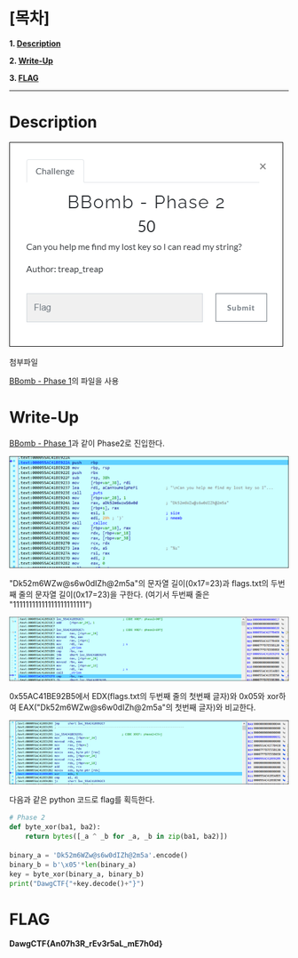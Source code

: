 # [목차]
**1. [Description](#Description)**

**2. [Write-Up](#Write-Up)**

**3. [FLAG](#FLAG)**


***


# **Description**

![](images/2022-05-18-20-59-40.png)

첨부파일

[BBomb - Phase 1](https://github.com/2jinu/CTFnWargame/blob/main/CTF/%5B2021%5D%20DawgCTF/BBomb%20-%20Phase%201/Write-Up.md)의 파일을 사용


# **Write-Up**

[BBomb - Phase 1](https://github.com/2jinu/CTFnWargame/blob/main/CTF/%5B2021%5D%20DawgCTF/BBomb%20-%20Phase%201/Write-Up.md)과 같이 Phase2로 진입한다.

![](images/2022-05-18-21-00-06.png)

"Dk52m6WZw@s6w0dIZh@2m5a"의 문자열 길이(0x17=23)과 flags.txt의 두번째 줄의 문자열 길이(0x17=23)을 구한다. (여기서 두번째 줄은 "11111111111111111111111")

![](images/2022-05-18-21-00-13.png)

0x55AC41BE92B5에서 EDX(flags.txt의 두번째 줄의 첫번째 글자)와 0x05와 xor하여 EAX("Dk52m6WZw@s6w0dIZh@2m5a"의 첫번째 글자)와 비교한다.

![](images/2022-05-18-21-00-25.png)

다음과 같은 python 코드로 flag를 획득한다.

```py
# Phase 2
def byte_xor(ba1, ba2):
    return bytes([_a ^ _b for _a, _b in zip(ba1, ba2)])

binary_a = 'Dk52m6WZw@s6w0dIZh@2m5a'.encode()
binary_b = b'\x05'*len(binary_a)
key = byte_xor(binary_a, binary_b)
print("DawgCTF{"+key.decode()+"}")
```


# **FLAG**

**DawgCTF{An07h3R_rEv3r5aL_mE7h0d}**
